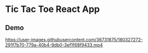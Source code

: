 # Tic Tac Toe React App

## Demo

https://user-images.githubusercontent.com/36731875/180327272-291f7b70-779a-40b4-9db0-3ef1f68f9433.mp4

